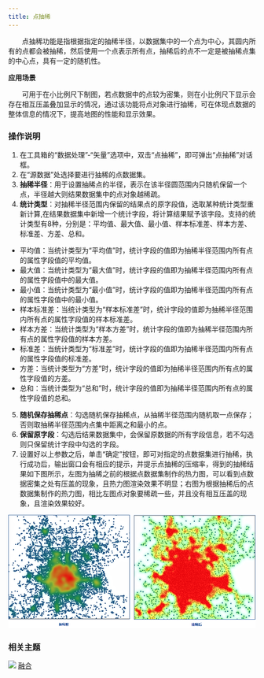 ```yaml
---
title: 点抽稀
---
```


　　点抽稀功能是指根据指定的抽稀半径，以数据集中的一个点为中心，其圆内所有的点都会被抽稀，然后使用一个点表示所有点，抽稀后的点不一定是被抽稀点集的中心点，具有一定的随机性。

**应用场景**

　　可用于在小比例尺下制图，若点数据中的点较为密集，则在小比例尺下显示会存在相互压盖叠加显示的情况，通过该功能将点对象进行抽稀，可在体现点数据的整体信息的情况下，提高地图的性能和显示效果。 

### 操作说明

 1. 在工具箱的“数据处理”-“矢量”选项中，双击“点抽稀”，即可弹出“点抽稀”对话框。
 2. 在“源数据”处选择要进行抽稀的点数据集。
 3. **抽稀半径**：用于设置抽稀点的半径，表示在该半径圆范围内只随机保留一个点，半径越大则结果数据集中的点对象越稀疏。 
 4. **统计类型**：对抽稀半径范围内保留的结果点的原字段值，选取某种统计类型重新计算,在结果数据集中新增一个统计字段，将计算结果赋予该字段。支持的统计类型有8种，分别是：平均值、最大值、最小值、样本标准差、样本方差、标准差、方差、总和。 
   - 平均值：当统计类型为“平均值”时，统计字段的值即为抽稀半径范围内所有点的属性字段值的平均值。 
   - 最大值：当统计类型为“最大值”时，统计字段的值即为抽稀半径范围内所有点的属性字段值中的最大值。 
   - 最小值：当统计类型为“最小值”时，统计字段的值即为抽稀半径范围内所有点的属性字段值中的最小值。
   - 样本标准差：当统计类型为“样本标准差”时，统计字段的值即为抽稀半径范围内所有点的属性字段值的样本标准差。 
   - 样本方差：当统计类型为“样本方差”时，统计字段的值即为抽稀半径范围内所有点的属性字段值的样本方差。 
   - 标准差：当统计类型为“标准差”时，统计字段的值即为抽稀半径范围内所有点的属性字段值的标准差。 
   - 方差：当统计类型为“方差”时，统计字段的值即为抽稀半径范围内所有点的属性字段值的方差。 
   - 总和：当统计类型为“总和”时，统计字段的值即为抽稀半径范围内所有点的属性字段值的总和。 
 5. **随机保存抽稀点**：勾选随机保存抽稀点，从抽稀半径范围内随机取一点保存；否则取抽稀半径范围内点集中距离之和最小的点。 
 6. **保留原字段**：勾选后结果数据集中，会保留原数据的所有字段信息，若不勾选则只保留统计字段中勾选的字段。
 7. 设置好以上参数之后，单击“确定”按钮，即可对指定的点数据集进行抽稀，执行成功后，输出窗口会有相应的提示，并提示点抽稀的压缩率，得到的抽稀结果如下图所示，左图为抽稀之前的根据点数据集制作的热力图，可以看到点数据密集之处有压盖的现象，且热力图渲染效果不明显；右图为根据抽稀后的点数据集制作的热力图，相比左图点对象要稀疏一些，并且没有相互压盖的现象，且渲染效果较好。 

  ![](img/RarefyPoints.png)

### 相关主题

![](img/smalltitle.png) [融合](Datafuse.html)



